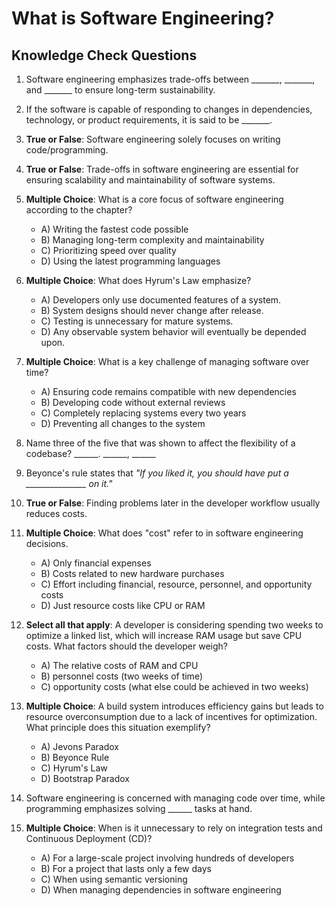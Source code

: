 # What is Software Engineering?

## Knowledge Check Questions

1. Software engineering emphasizes trade-offs between _______, _______, and _______ to ensure long-term sustainability.

1. If the software is capable of responding to changes in dependencies, technology, or product requirements, it is said to be _______.

1. **True or False**: Software engineering solely focuses on writing code/programming.

1. **True or False**: Trade-offs in software engineering are essential for ensuring scalability and maintainability of software systems.

1. **Multiple Choice**: What is a core focus of software engineering according to the chapter?

    - A) Writing the fastest code possible
    - B) Managing long-term complexity and maintainability
    - C) Prioritizing speed over quality
    - D) Using the latest programming languages

1. **Multiple Choice**: What does Hyrum's Law emphasize?

    - A) Developers only use documented features of a system.
    - B) System designs should never change after release.
    - C) Testing is unnecessary for mature systems.
    - D) Any observable system behavior will eventually be depended upon.

1. **Multiple Choice**: What is a key challenge of managing software over time?

    - A) Ensuring code remains compatible with new dependencies
    - B) Developing code without external reviews
    - C) Completely replacing systems every two years
    - D) Preventing all changes to the system

1. Name three of the five that was shown to affect the flexibility of a codebase? ______. ______, ______

1. Beyonce's rule states that *"If you liked it, you should have put a _______________ on it."*

1. **True or False**: Finding problems later in the developer workflow usually reduces costs.

1. **Multiple Choice**: What does "cost" refer to in software engineering decisions.

    - A) Only financial expenses
    - B) Costs related to new hardware purchases
    - C) Effort including financial, resource, personnel, and opportunity costs
    - D) Just resource costs like CPU or RAM

1. **Select all that apply**: A developer is considering spending two weeks to optimize a linked list, which will increase RAM usage but save CPU costs. What factors should the developer weigh?

    - A) The relative costs of RAM and CPU
    - B) personnel costs (two weeks of time)
    - C) opportunity costs (what else could be achieved in two weeks)

1. **Multiple Choice**: A build system introduces efficiency gains but leads to resource overconsumption due to a lack of incentives for optimization. What principle does this situation exemplify?

    - A) Jevons Paradox
    - B) Beyonce Rule
    - C) Hyrum's Law
    - D) Bootstrap Paradox

1. Software engineering is concerned with managing code over time, while programming emphasizes solving ______ tasks at hand.

1. **Multiple Choice**: When is it unnecessary to rely on integration tests and Continuous Deployment (CD)?

    - A) For a large-scale project involving hundreds of developers
    - B) For a project that lasts only a few days
    - C) When using semantic versioning
    - D) When managing dependencies in software engineering

